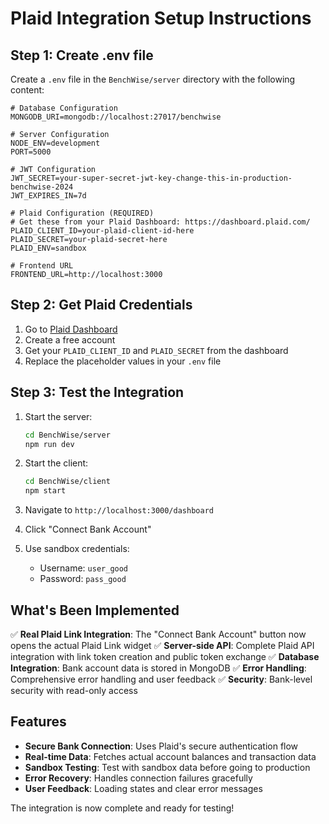 # Plaid Integration Setup Instructions

## Step 1: Create .env file

Create a `.env` file in the `BenchWise/server` directory with the following content:

```env
# Database Configuration
MONGODB_URI=mongodb://localhost:27017/benchwise

# Server Configuration
NODE_ENV=development
PORT=5000

# JWT Configuration
JWT_SECRET=your-super-secret-jwt-key-change-this-in-production-benchwise-2024
JWT_EXPIRES_IN=7d

# Plaid Configuration (REQUIRED)
# Get these from your Plaid Dashboard: https://dashboard.plaid.com/
PLAID_CLIENT_ID=your-plaid-client-id-here
PLAID_SECRET=your-plaid-secret-here
PLAID_ENV=sandbox

# Frontend URL
FRONTEND_URL=http://localhost:3000
```

## Step 2: Get Plaid Credentials

1. Go to [Plaid Dashboard](https://dashboard.plaid.com/)
2. Create a free account
3. Get your `PLAID_CLIENT_ID` and `PLAID_SECRET` from the dashboard
4. Replace the placeholder values in your `.env` file

## Step 3: Test the Integration

1. Start the server:
   ```bash
   cd BenchWise/server
   npm run dev
   ```

2. Start the client:
   ```bash
   cd BenchWise/client
   npm start
   ```

3. Navigate to `http://localhost:3000/dashboard`
4. Click "Connect Bank Account"
5. Use sandbox credentials:
   - Username: `user_good`
   - Password: `pass_good`

## What's Been Implemented

✅ **Real Plaid Link Integration**: The "Connect Bank Account" button now opens the actual Plaid Link widget
✅ **Server-side API**: Complete Plaid API integration with link token creation and public token exchange
✅ **Database Integration**: Bank account data is stored in MongoDB
✅ **Error Handling**: Comprehensive error handling and user feedback
✅ **Security**: Bank-level security with read-only access

## Features

- **Secure Bank Connection**: Uses Plaid's secure authentication flow
- **Real-time Data**: Fetches actual account balances and transaction data
- **Sandbox Testing**: Test with sandbox data before going to production
- **Error Recovery**: Handles connection failures gracefully
- **User Feedback**: Loading states and clear error messages

The integration is now complete and ready for testing!

